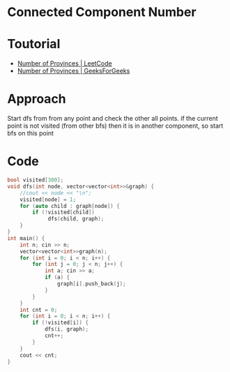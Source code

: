 # Connected Component Number
# Toutorial 
- [Number of Provinces | LeetCode](https://leetcode.com/problems/number-of-provinces/)
- [Number of Provinces | GeeksForGeeks](https://practice.geeksforgeeks.org/problems/number-of-provinces/1?utm_source=gfg&utm_medium=article&utm_campaign=bottom_sticky_on_article)

# Approach
Start dfs from from any point and check the other all points. if the current point is not visited (from other bfs) then it is in another component, so start bfs on this point 


# Code
```cpp
bool visited[300];
void dfs(int node, vector<vector<int>>&graph) {
    //cout << node << "\n";
    visited[node] = 1;
    for (auto child : graph[node]) {
        if (!visited[child])
             dfs(child, graph);
    }
}
int main() {
    int n; cin >> n; 
    vector<vector<int>>graph(n);
    for (int i = 0; i < n; i++) {
        for (int j = 0; j < n; j++) {
            int a; cin >> a; 
            if (a) {
                graph[i].push_back(j);
            }
        }
    }
    int cnt = 0;
    for (int i = 0; i < n; i++) {
        if (!visited[i]) {
            dfs(i, graph);
            cnt++;
        }
    }
    cout << cnt;
}
```
